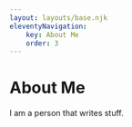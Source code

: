 ```yaml
---
layout: layouts/base.njk
eleventyNavigation:
    key: About Me
    order: 3
---
```


# About Me

I am a person that writes stuff.

